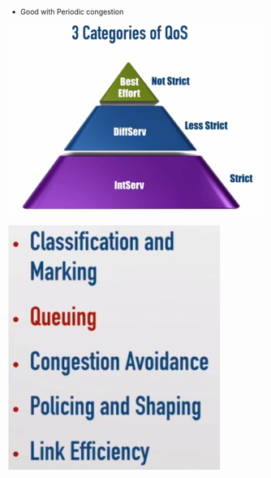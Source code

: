 <link rel="stylesheet" type="text/css" href="..\..\markcss.css">

- Good with Periodic congestion
  
![](2023-03-12-12-23-18.png)

![](2023-03-12-12-26-06.png)


